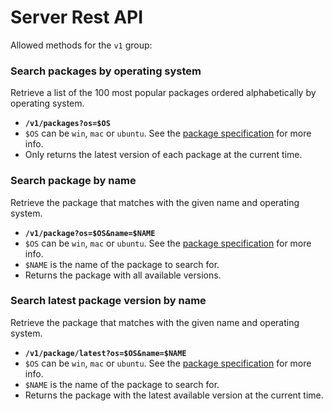 # Server Rest API

Allowed methods for the `v1` group:

### Search packages by operating system

Retrieve a list of the 100 most popular packages ordered alphabetically by operating system. 
* **`/v1/packages?os=$OS`**
* `$OS` can be `win`, `mac` or `ubuntu`. See the [package specification](package-specification.md) for more info.
* Only returns the latest version of each package at the current time.

### Search package by name

Retrieve the package that matches with the given name and operating system.
* **`/v1/package?os=$OS&name=$NAME`**
* `$OS` can be `win`, `mac` or `ubuntu`. See the [package specification](package-specification.md) for more info.
* `$NAME` is the name of the package to search for.
* Returns the package with all available versions.

### Search latest package version by name

Retrieve the package that matches with the given name and operating system.
* **`/v1/package/latest?os=$OS&name=$NAME`**
* `$OS` can be `win`, `mac` or `ubuntu`. See the [package specification](package-specification.md) for more info.
* `$NAME` is the name of the package to search for.
* Returns the package with the latest available version at the current time.
